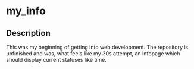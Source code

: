 # my_info

## Description
This was my beginning of getting into web development.
The repository is unfinished and was, what feels like my 30s attempt, an infopage which should display current statuses like time.
